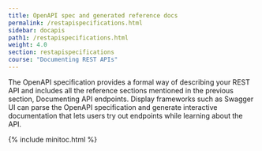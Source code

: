 ```yaml
---
title: OpenAPI spec and generated reference docs
permalink: /restapispecifications.html
sidebar: docapis
path1: /restapispecifications.html
weight: 4.0
section: restapispecifications
course: "Documenting REST APIs"
---
```


The OpenAPI specification provides a formal way of describing your REST API and includes all the reference sections mentioned in the previous section, Documenting API endpoints. Display frameworks such as Swagger UI can parse the OpenAPI specification and generate interactive documentation that lets users try out endpoints while learning about the API.

{% include minitoc.html %}
